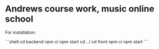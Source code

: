 <h1>Andrews course work, music online school</h1>

<p>For installation: </p>
```shell
cd backend
npm ci
npm start
cd ../
cd front
npm ci
npm start
```